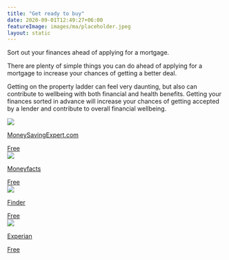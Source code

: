 ```yaml
---
title: "Get ready to buy"
date: 2020-09-01T12:49:27+06:00
featureImage: images/ma/placeholder.jpeg
layout: static
---
```


Sort out your finances ahead of applying for a mortgage.

There are plenty of simple things you can do ahead of applying for a mortgage to increase your chances of getting a better deal.

Getting on the property ladder can feel very daunting, but also can contribute to wellbeing with both financial and health benefits. Getting your finances sorted in advance will increase your chances of getting accepted by a lender and contribute to overall financial wellbeing.

<a class="ma-link" href="https://www.moneysavingexpert.com/mortgages/boost-mortgage-chances/"><div class="ma-card ma-card-Wealth"><div class="ma-icon"><img src ="/images/Icon-check - wealth - opacity.svg"/></div><div class="ma-name"><p>MoneySavingExpert.com</p></div><div class="ma-paid-text"><span>Free </span></div></div></a><a class="ma-link" href="https://moneyfactscompare.co.uk/mortgages/guides/how-can-i-increase-my-chances-of-getting-a-mortgage/"><div class="ma-card ma-card-Wealth"><div class="ma-icon"><img src ="/images/Icon-check - wealth - opacity.svg"/></div><div class="ma-name"><p>Moneyfacts</p></div><div class="ma-paid-text"><span>Free </span></div></div></a><a class="ma-link" href="https://www.finder.com/uk/mortgages/mortgage-brokers"><div class="ma-card ma-card-Wealth"><div class="ma-icon"><img src ="/images/Icon-check - wealth - opacity.svg"/></div><div class="ma-name"><p>Finder</p></div><div class="ma-paid-text"><span>Free</span></div></div></a><a class="ma-link" href="https://www.experian.co.uk/consumer/experian-credit-score.html"><div class="ma-card ma-card-Wealth"><div class="ma-icon"><img src ="/images/Icon-check - wealth - opacity.svg"/></div><div class="ma-name"><p>Experian</p></div><div class="ma-paid-text"><span>Free</span></div></div></a>  

<br/><br/>






